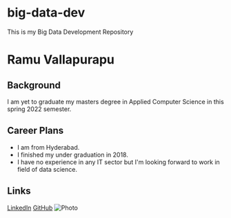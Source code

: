 # big-data-dev
This is my Big Data Development Repository
# Ramu Vallapurapu

##  Background
I am yet to graduate my masters degree in Applied Computer Science in this spring 2022 semester.

## Career Plans
- I am from Hyderabad.
- I finished my under graduation in 2018.
- I have no experience in any IT sector but I'm looking forward to work in field of data science.

## Links
[LinkedIn](https://www.linkedin.com/in/ramu-vallapurapu-14461714b/)
[GitHub](https://github.com/vallapurapuramu)
![Photo](https://media-exp1.licdn.com/dms/image/C5103AQEdpB59guA9rA/profile-displayphoto-shrink_400_400/0/1520047786619?e=1648080000&v=beta&t=fEKIzUU2TbLprYaSNmEz2Wvls2bTlTj9lxk2Rn7JM4g)

